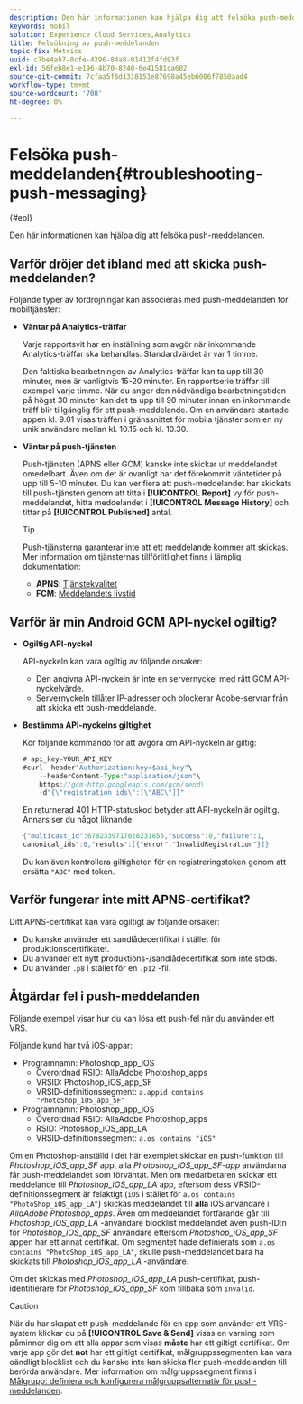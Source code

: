 ```yaml
---
description: Den här informationen kan hjälpa dig att felsöka push-meddelanden.
keywords: mobil
solution: Experience Cloud Services,Analytics
title: Felsökning av push-meddelanden
topic-fix: Metrics
uuid: c7be4ab7-0cfe-4296-84a8-01412f4fd93f
exl-id: 56feb8e1-e196-4b70-8240-6e41581ca602
source-git-commit: 7cfaa5f6d1318151e87698a45eb6006f7850aad4
workflow-type: tm+mt
source-wordcount: '708'
ht-degree: 0%

---
```


# Felsöka push-meddelanden{#troubleshooting-push-messaging}

{#eol}

Den här informationen kan hjälpa dig att felsöka push-meddelanden.

## Varför dröjer det ibland med att skicka push-meddelanden?

Följande typer av fördröjningar kan associeras med push-meddelanden för mobiltjänster:

* **Väntar på Analytics-träffar**

   Varje rapportsvit har en inställning som avgör när inkommande Analytics-träffar ska behandlas. Standardvärdet är var 1 timme.

   Den faktiska bearbetningen av Analytics-träffar kan ta upp till 30 minuter, men är vanligtvis 15-20 minuter. En rapportserie träffar till exempel varje timme. När du anger den nödvändiga bearbetningstiden på högst 30 minuter kan det ta upp till 90 minuter innan en inkommande träff blir tillgänglig för ett push-meddelande. Om en användare startade appen kl. 9.01 visas träffen i gränssnittet för mobila tjänster som en ny unik användare mellan kl. 10.15 och kl. 10.30.

* **Väntar på push-tjänsten**

   Push-tjänsten (APNS eller GCM) kanske inte skickar ut meddelandet omedelbart. Även om det är ovanligt har det förekommit väntetider på upp till 5-10 minuter. Du kan verifiera att push-meddelandet har skickats till push-tjänsten genom att titta i **[!UICONTROL Report]** vy för push-meddelandet, hitta meddelandet i **[!UICONTROL Message History]** och tittar på **[!UICONTROL Published]** antal.

   >[!TIP]
   >
   >Push-tjänsterna garanterar inte att ett meddelande kommer att skickas. Mer information om tjänsternas tillförlitlighet finns i lämplig dokumentation:
   >
   >* **APNS**: [Tjänstekvalitet](https://developer.apple.com/library/content/documentation/NetworkingInternet/Conceptual/RemoteNotificationsPG/APNSOverview.html#//apple_ref/doc/uid/TP40008194-CH8-SW5)
   >* **FCM**: [Meddelandets livstid](https://firebase.google.com/docs/cloud-messaging/concept-options#lifetime)


## Varför är min Android GCM API-nyckel ogiltig?

* **Ogiltig API-nyckel**

   API-nyckeln kan vara ogiltig av följande orsaker:

   * Den angivna API-nyckeln är inte en servernyckel med rätt GCM API-nyckelvärde.
   * Servernyckeln tillåter IP-adresser och blockerar Adobe-servrar från att skicka ett push-meddelande.

* **Bestämma API-nyckelns giltighet**

   Kör följande kommando för att avgöra om API-nyckeln är giltig:

   ```java
   # api_key=YOUR_API_KEY
   #curl--header"Authorization:key=$api_key"\
       --headerContent-Type:"application/json"\ 
       https://gcm-http.googleapis.com/gcm/send\
       -d"{\"registration_ids\":[\"ABC\"]}"
   ```

   En returnerad 401 HTTP-statuskod betyder att API-nyckeln är ogiltig. Annars ser du något liknande:

   ```java
   {"multicast_id":6782339717028231855,"success":0,"failure":1,
   canonical_ids":0,"results":[{"error":"InvalidRegistration"}]}
   ```

   Du kan även kontrollera giltigheten för en registreringstoken genom att ersätta `"ABC"` med token.

## Varför fungerar inte mitt APNS-certifikat?

Ditt APNS-certifikat kan vara ogiltigt av följande orsaker:

* Du kanske använder ett sandlådecertifikat i stället för produktionscertifikatet.
* Du använder ett nytt produktions-/sandlådecertifikat som inte stöds.
* Du använder `.p8` i stället för en `.p12` -fil.

## Åtgärdar fel i push-meddelanden

Följande exempel visar hur du kan lösa ett push-fel när du använder ett VRS.

Följande kund har två iOS-appar:

* Programnamn: Photoshop_app_iOS
   * Överordnad RSID: AllaAdobe Photoshop_apps
   * VRSID: Photoshop_iOS_app_SF
   * VRSID-definitionssegment: `a.appid contains "PhotoShop_iOS_app_SF"`
* Programnamn: Photoshop_app_iOS
   * Överordnad RSID: AllaAdobe Photoshop_apps
   * RSID: Photoshop_iOS_app_LA
   * VRSID-definitionssegment: `a.os contains "iOS"`

Om en Photoshop-anställd i det här exemplet skickar en push-funktion till *Photoshop_iOS_app_SF* app, alla *Photoshop_iOS_app_SF-app* användarna får push-meddelandet som förväntat. Men om medarbetaren skickar ett meddelande till *Photoshop_iOS_app_LA* app, eftersom dess VRSID-definitionssegment är felaktigt (`iOS` i stället för `a.os contains "PhotoShop_iOS_app_LA"`) skickas meddelandet till **alla** iOS användare i *AllaAdobe Photoshop_apps*. Även om meddelandet fortfarande går till *Photoshop_iOS_app_LA* -användare blocklist meddelandet även push-ID:n för *Photoshop_iOS_app_SF* användare eftersom *Photoshop_iOS_app_SF* appen har ett annat certifikat. Om segmentet hade definierats som `a.os contains "PhotoShop_iOS_app_LA"`, skulle push-meddelandet bara ha skickats till *Photoshop_iOS_app_LA* -användare.

Om det skickas med *Photoshop_IOS_app_LA* push-certifikat, push-identifierare för *Photoshop_iOS_app_SF* kom tillbaka som `invalid`.

>[!CAUTION]
>
>När du har skapat ett push-meddelande för en app som använder ett VRS-system klickar du på **[!UICONTROL Save & Send]** visas en varning som påminner dig om att alla appar som visas **måste** har ett giltigt certifikat. Om varje app gör det **not** har ett giltigt certifikat, målgruppssegmenten kan vara oändligt blocklist och du kanske inte kan skicka fler push-meddelanden till berörda användare. Mer information om målgruppssegment finns i [Målgrupp: definiera och konfigurera målgruppsalternativ för push-meddelanden](/help/using/in-app-messaging/t-create-push-message/c-audience-push-message.md).
